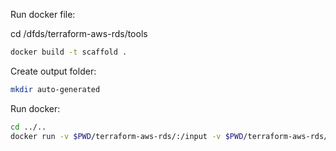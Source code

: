 Run docker file:

cd /dfds/terraform-aws-rds/tools

```bash
docker build -t scaffold .
```

Create output folder:

```bash
mkdir auto-generated
```

Run docker:

```bash
cd ../..
docker run -v $PWD/terraform-aws-rds/:/input -v $PWD/terraform-aws-rds/tools/auto-generated/:/output scaffold:latest
```
